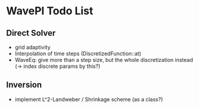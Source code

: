 # WavePI Todo List

## Direct Solver

* grid adaptivity
* Interpolation of time steps (DiscretizedFunction::at)
* WaveEq: give more than a step size, but the whole discretization instead (-> index discrete params by this?)

## Inversion

* implement L^2-Landweber / Shrinkage scheme (as  a class?) 
